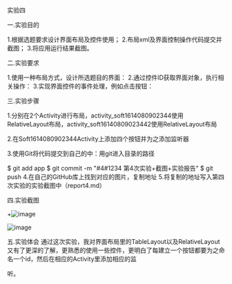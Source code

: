 实验四

一.实验目的

1.根据选题要求设计界面布局及控件使用；
2.布局xml及界面控制操作代码提交并截图；
3.将应用运行结果截图。

二.实验要求

1.使用一种布局方式，设计所选题目的界面：
2.通过控件ID获取界面对象，执行相关操作：
3.实现界面控件的事件处理，例如点击按钮：

三.实验步骤

1.分别在2个Activity进行布局，activity_soft1614080902344使用RelativeLayout布局，activity_soft16140809023442使用RelativeLayout布局

2.在Soft1614080902344Activity上添加四个按钮并为之添加监听器

3.使用Git将代码提交到自己的中：用git进入目录的路径

  $ git add app
  $ git commit -m "#4#1234 第4次实验+截图+实验报告"
  $ git push
4.在自己的GitHub库上找到对应的图片，复制地址
5.将复制的地址写入第四次实验的实验截图中（report4.md）

四.实验截图

 +![image](https://github.com/wangguifeng/android-labs-2018/blob/master/soft1614080902344/shiyan4/tupian1.png)

![image](https://github.com/wangguifeng/android-labs-2018/blob/master/soft1614080902344/shiyan4/tupian2.png)

五.实验体会
通过这次实验，我对界面布局里的TableLayout以及RelativeLayout又有了更深的了解，更熟悉的使用一些控件，更明白了每建立一个按钮都要为之命名一个id，然后在相应的Activity里添加相应的监

听。
